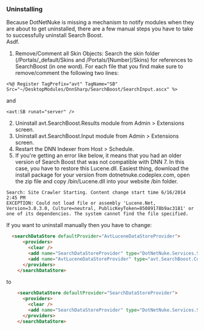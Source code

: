 ### Uninstalling

Because DotNetNuke is missing a mechanism to notify modules when they are about to get uninstalled, there are a few manual steps you have to take to successfully uninstall Search Boost.  
Asdf.

  1. Remove/Comment all Skin Objects:
Search the skin folder (/Portals/_default/Skins and /Portals/[Number]/Skins) for references to SearchBoost (in one word). For each file that you find make sure to remove/comment the following two lines: 

```
<%@ Register TagPrefix="avt" TagName="SB" Src="~/DesktopModules/DnnSharp/SearchBoost/SearchInput.ascx" %>
```

and

```
<avt:SB runat="server" />
```  

  2. Uninstall avt.SearchBoost.Results module from Admin > Extensions screen.
  3. Uninstall avt.SearchBoost.Input module from Admin > Extensions screen.
  4. Restart the DNN Indexer from Host > Schedule.
  5. If you're getting an error like below, it means that you had an older version of Search Boost that was not compatible with DNN 7. In this case, you have to restore this Lucene.dll. Easiest thing, download the install package for your version from dotnetnuke.codeplex.com, open the zip file and copy /bin/Lucene.dll into your website /bin folder.

```
Search: Site Crawler Starting. Content change start time 6/16/2014 2:45 PM 
EXCEPTION: Could not load file or assembly 'Lucene.Net, Version=3.0.3.0, Culture=neutral, PublicKeyToken=85089178b9ac3181' or one of its dependencies. The system cannot find the file specified.
```

If you want to uninstall manually then you have to change:

```html
  <searchDataStore defaultProvider="AvtLuceneDataStoreProvider">
      <providers>
        <clear />
        <add name="SearchDataStoreProvider" type="DotNetNuke.Services.Search.SearchDataStore, DotNetNuke.Search.DataStore" providerPath="~\Providers\SearchProviders\SearchDataStore\" />
        <add name="AvtLuceneDataStoreProvider" type="avt.SearchBoost.Core.Indexing.LuceneDataStore, avt.SearchBoost.Core" providerPath="~\DesktopModules\DnnSharp\SearchBoost\" />
      </providers>
    </searchDataStore>
```

to

```html
    <searchDataStore defaultProvider="SearchDataStoreProvider">
      <providers>
        <clear />
        <add name="SearchDataStoreProvider" type="DotNetNuke.Services.Search.SearchDataStore, DotNetNuke.Search.DataStore" providerPath="~\Providers\SearchProviders\SearchDataStore\" />
      </providers>
    </searchDataStore>
```
